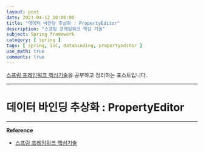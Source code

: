 ```yaml
---
layout: post
date: 2021-04-12 10:00:00
title: "데이터 바인딩 추상화 : PropertyEditor"
description: "스프링 프레임워크 핵심 기술"
subject: Spring framework
category: [ spring ]
tags: [ spring, IoC, databinding, propertyeditor ]
use_math: true
comments: true
---
```


[스프링 프레임워크 핵심기술](https://www.inflearn.com/course/spring-framework_core/dashboard)을 공부하고 정리하는 포스트입니다.

---

# 데이터 바인딩 추상화 : PropertyEditor



---
**Reference**
+ [스프링 프레임워크 핵심기술](https://www.inflearn.com/course/spring-framework_core/dashboard)
